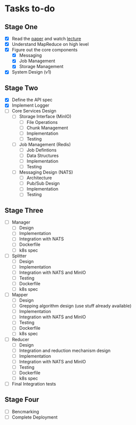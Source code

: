 # Tasks to-do

## Stage One
- [x] Read the [paper](https://static.googleusercontent.com/media/research.google.com/en//archive/mapreduce-osdi04.pdf) and watch [lecture](https://youtu.be/cQP8WApzIQQ?si=zYO9Z2i5jRHkeYxn)
- [x] Understand MapReduce on high level 
- [x] Figure out the core components 
    - [x] Messaging
    - [x] Job Management
    - [x] Storage Management
- [x] System Design (v1)

## Stage Two
- [x] Define the API spec
- [x] Implement Logger
- [ ] Core Services Design 
    - [ ] Storage Interface (MinIO)
        - [ ] File Operations
        - [ ] Chunk Management 
        - [ ] Implementation
        - [ ] Testing
    - [ ] Job Management (Redis)
        - [ ] Job Defintions
        - [ ] Data Structures
        - [ ] Implementation
        - [ ] Testing
    - [ ] Messaging Design (NATS)
        - [ ] Architecture
        - [ ] Pub/Sub Design
        - [ ] Implementation
        - [ ] Testing

## Stage Three
- [ ] Manager 
    - [ ] Design
    - [ ] Implementation
    - [ ] Integration with NATS
    - [ ] Dockerfile
    - [ ] k8s spec
- [ ] Splitter
    - [ ] Design
    - [ ] Implementation
    - [ ] Integration with NATS and MinIO
    - [ ] Testing
    - [ ] Dockerfile
    - [ ] k8s spec
- [ ] Mapper
    - [ ] Design
    - [ ] Grepping algorithm design (use stuff already available)
    - [ ] Implementation
    - [ ] Integration with NATS and MinIO
    - [ ] Testing
    - [ ] Dockerfile
    - [ ] k8s spec
- [ ] Reducer 
    - [ ] Design
    - [ ] Integration and reduction mechanism design
    - [ ] Implementation
    - [ ] Integration with NATS and MinIO
    - [ ] Testing 
    - [ ] Dockerfile
    - [ ] k8s spec
- [ ] Final Integration tests
    
## Stage Four
- [ ] Bencmarking
- [ ] Complete Deployment
